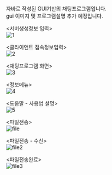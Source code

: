 자바로 작성된 GUI기반의 채팅프로그램입니다.  
gui 이미지 및 프로그램설명 추가 예정입니다.

<서버생성정보 입력>  
![1](https://user-images.githubusercontent.com/65228113/82604695-a3740480-9bef-11ea-9790-c62b9b74a542.PNG)

<클라이언트 접속정보입력>  
![2](https://user-images.githubusercontent.com/65228113/82604703-a4a53180-9bef-11ea-8e3c-84d971cd48f5.png)

<채팅프로그램 화면>  
![3](https://user-images.githubusercontent.com/65228113/82604714-a7a02200-9bef-11ea-827a-9209c5b8a16a.png)

<정보메뉴>  
![4](https://user-images.githubusercontent.com/65228113/82604716-a838b880-9bef-11ea-93c7-338353ccdaa0.png)

<도움말 - 사용법 설명>  
![5](https://user-images.githubusercontent.com/65228113/82604719-a838b880-9bef-11ea-9321-80ae5f00918b.PNG)

<파일전송>  
![file](https://user-images.githubusercontent.com/65228113/82604724-ab33a900-9bef-11ea-8e77-166befafd500.png)

<파일전송 - 수신>  
![file2](https://user-images.githubusercontent.com/65228113/82604725-ab33a900-9bef-11ea-9e9a-05241fc6c557.PNG)

<파일전송완료>  
![file3](https://user-images.githubusercontent.com/65228113/82604727-abcc3f80-9bef-11ea-8357-66336ca5cf29.PNG)
